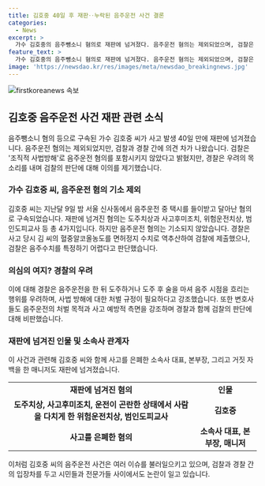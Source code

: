 ```yaml
---
title: 김호중 40일 후 재판‥누락된 음주운전 사건 결론
categories:
  - News
excerpt: >
  가수 김호중의 음주뺑소니 혐의로 재판에 넘겨졌다. 음주운전 혐의는 제외되었으며, 검찰은 혈중알코올농도를 알 수 없다고 주장했다. 이에 경찰은 우려의 목소리를 표명했다. 검찰 판단에 대한 우려와 함께 음주운전의 예방적 처벌 목적을 강조하는 소속사 대표와 매니저도 재판에 넘겨졌다. (문자 수: 149)
feature_text: >
  가수 김호중의 음주뺑소니 혐의로 재판에 넘겨졌다. 음주운전 혐의는 제외되었으며, 검찰은 혈중알코올농도를 알 수 없다고 주장했다. 이에 경찰은 우려의 목소리를 표명했다. 검찰 판단에 대한 우려와 함께 음주운전의 예방적 처벌 목적을 강조하는 소속사 대표와 매니저도 재판에 넘겨졌다. (문자 수: 149)
image: 'https://newsdao.kr/res/images/meta/newsdao_breakingnews.jpg'
---
```


<p><img src="https://newsdao.kr/res/images/meta/newsdao_breakingnews.jpg" alt="firstkoreanews 속보" /></p>

<h2 data-ke-size="size26">김호중 음주운전 사건 재판 관련 소식</h2>

<p data-ke-size="size16">음주뺑소니 혐의 등으로 구속된 가수 김호중 씨가 사고 발생 40일 만에 재판에 넘겨졌습니다. 음주운전 혐의는 제외되었지만, 검찰과 경찰 간에 의견 차가 나왔습니다. 검찰은 '조직적 사법방해'로 음주운전 혐의를 포함시키지 않았다고 밝혔지만, 경찰은 우려의 목소리를 내며 검찰의 판단에 대해 이의를 제기했습니다.</p>

<h3>가수 김호중 씨, 음주운전 혐의 기소 제외</h3>

<p data-ke-size="size16">김호중 씨는 지난달 9일 밤 서울 신사동에서 음주운전 중 택시를 들이받고 달아난 혐의로 구속되었습니다. 재판에 넘겨진 혐의는 도주치상과 사고후미조치, 위험운전치상, 범인도피교사 등 총 4가지입니다. 하지만 음주운전 혐의는 기소되지 않았습니다. 경찰은 사고 당시 김 씨의 혈중알코올농도를 면허정지 수치로 역추산하여 검찰에 제출했으나, 검찰은 음주수치를 특정하기 어렵다고 판단했습니다.</p>

<h3>의심의 여지? 경찰의 우려</h3>

<p data-ke-size="size16">이에 대해 경찰은 음주운전을 한 뒤 도주하거나 도주 후 술을 마셔 음주 시점을 흐리는 행위를 우려하며, 사법 방해에 대한 처벌 규정이 필요하다고 강조했습니다. 또한 변호사들도 음주운전의 처벌 목적과 사고 예방적 측면을 강조하며 경찰과 함께 검찰의 판단에 대해 비판했습니다.</p>

<h3>재판에 넘겨진 인물 및 소속사 관계자</h3>

<p data-ke-size="size16">이 사건과 관련해 김호중 씨와 함께 사고를 은폐한 소속사 대표, 본부장, 그리고 거짓 자백을 한 매니저도 재판에 넘겨졌습니다.</p>

<table>
  <tr>
    <td style="text-align: center; height: 17px;"><b>재판에 넘겨진 혐의</b></td>
    <td style="text-align: center; height: 17px;"><b>인물</b></td>
  </tr>
  <tr>
    <td style="text-align: center; height: 17px;"><b>도주치상, 사고후미조치, 운전이 곤란한 상태에서 사람을 다치게 한 위험운전치상, 범인도피교사</b></td>
    <td style="text-align: center; height: 17px;"><b>김호중</b></td>
  </tr>
  <tr>
    <td style="text-align: center; height: 17px;"><b>사고를 은폐한 혐의</b></td>
    <td style="text-align: center; height: 17px;"><b>소속사 대표, 본부장, 매니저</b></td>
  </tr>
</table>

<p data-ke-size="size16">이처럼 김호중 씨의 음주운전 사건은 여러 이슈를 불러일으키고 있으며, 검찰과 경찰 간의 입장차를 두고 시민들과 전문가들 사이에서도 논란이 일고 있습니다.</p>

